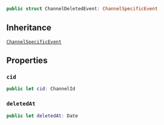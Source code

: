 
``` swift
public struct ChannelDeletedEvent: ChannelSpecificEvent 
```

## Inheritance

[`ChannelSpecificEvent`](ChannelSpecificEvent)

## Properties

### `cid`

``` swift
public let cid: ChannelId
```

### `deletedAt`

``` swift
public let deletedAt: Date
```
